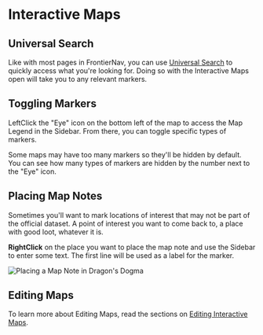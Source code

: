 # Interactive Maps

## Universal Search

Like with most pages in FrontierNav, you can use [Universal Search](universal-search.md) to quickly access what you're looking for. Doing so with the Interactive Maps open will take you to any relevant markers.

## Toggling Markers

LeftClick the "Eye" icon on the bottom left of the map to access the Map Legend in the Sidebar. From there, you can toggle specific types of markers.

Some maps may have too many markers so they'll be hidden by default. You can see how many types of markers are hidden by the number next to the "Eye" icon.

## Placing Map Notes

Sometimes you'll want to mark locations of interest that may not be part of the official dataset. A point of interest you want to come back to, a place with good loot, whatever it is.

**RightClick** on the place you want to place the map note and use the Sidebar to enter some text. The first line will be used as a label for the marker.

![Placing a Map Note in Dragon&apos;s Dogma](../.gitbook/assets/peek-2020-10-19-02-08-map-notes.gif)

## Editing Maps

To learn more about Editing Maps, read the sections on [Editing Interactive Maps](../editing-data/interactive-maps-1.md).

